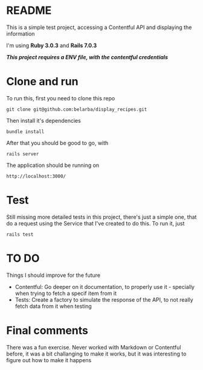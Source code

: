 # README

This is a simple test project, accessing a Contentful API and displaying the information

I'm using **Ruby 3.0.3** and **Rails 7.0.3**

***This project requires a ENV file, with the contentful credentials***

# Clone and run 

To run this, first you need to clone this repo
```
git clone git@github.com:belarba/display_recipes.git
```

Then install it's dependencies
```
bundle install
```

After that you should be good to go, with
```
rails server
```

The application should be running on
```
http://localhost:3000/
```

# Test

Still missing more detailed tests in this project, there's just a simple one, that do a request using the Service that I've created to do this.
To run it, just
```
rails test
```

# TO DO

Things I should improve for the future

- Contentful: Go deeper on it documentation, to properly use it - specially when trying to fetch a specif item from it
- Tests: Create a factory to simulate the response of the API, to not really fetch data from it when testing

# Final comments

There was a fun exercise.
Never worked with Markdown or Contentful before, it was a bit challanging to make it works, but it was interesting to figure out how to make it happens


